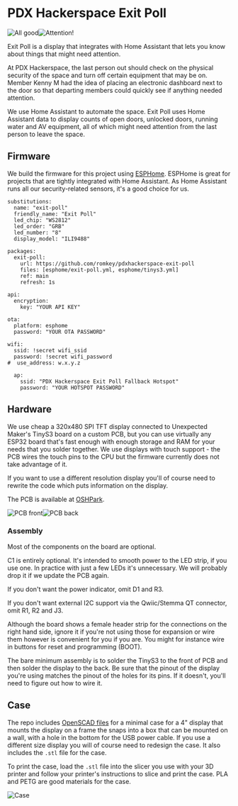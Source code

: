 # PDX Hackerspace Exit Poll

![All good](images/green.jpg)![Attention!](images/red.jpg)

Exit Poll is a display that integrates with Home Assistant that lets you know about things that might need attention.

At PDX Hackerspace, the last person out should check on the physical
security of the space and turn off certain equipment that may be on.
Member Kenny M had the idea of placing an electronic dashboard next to
the door so that departing members could quickly see if anything
needed attention.

We use Home Assistant to automate the space. Exit Poll uses Home
Assistant data to display counts of open doors, unlocked doors,
running water and AV equipment, all of which might need attention from
the last person to leave the space.

## Firmware

We build the firmware for this project using
[ESPHome](https://esphome.io). ESPHome is great for projects that are
tightly integrated with Home Assistant. As Home Assistant runs all our
security-related sensors, it's a good choice for us.

```
substitutions:
  name: "exit-poll"
  friendly_name: "Exit Poll"
  led_chip: "WS2812"
  led_order: "GRB"
  led_number: "8"
  display_model: "ILI9488"

packages:
  exit-poll:
    url: https://github.com/romkey/pdxhackerspace-exit-poll
    files: [esphome/exit-poll.yml, esphome/tinys3.yml]
    ref: main
    refresh: 1s

api:
  encryption:
    key: "YOUR API KEY"

ota:
  platform: esphome
  password: "YOUR OTA PASSWORD"

wifi:
  ssid: !secret wifi_ssid
  password: !secret wifi_password
#  use_address: w.x.y.z

  ap:
    ssid: "PDX Hackerspace Exit Poll Fallback Hotspot"
    password: "YOUR HOTSPOT PASSWORD"
```

## Hardware

We use cheap a 320x480 SPI TFT display connected to Unexpected Maker's
TinyS3 board on a custom PCB, but you can use virtually any ESP32
board that's fast enough with enough storage and RAM for your needs
that you solder together. We use displays with touch support - the PCB
wires the touch pins to the CPU but the firmware currently does not
take advantage of it.

If you want to use a different resolution display you'll of course
need to rewrite the code which puts information on the display.

The PCB is available at [OSHPark](https://oshpark.com/shared_projects/85wfS3FQ).

![PCB front](pcb/0.7/front.jpg)![PCB back](pcb/0.7/back.jpg)

### Assembly

Most of the components on the board are optional.

C1 is entirely optional. It's intended to smooth power to the LED
strip, if you use one. In practice with just a few LEDs it's
unnecessary. We will probably drop it if we update the PCB again.

If you don't want the power indicator, omit D1 and R3.

If you don't want external I2C support via the Qwiic/Stemma QT
connector, omit R1, R2 and J3.

Although the board shows a female header strip for the connections on
the right hand side, ignore it if you're not using those for expansion
or wire them however is convenient for you if you are. You might for
instance wire in buttons for reset and programming (BOOT).

The bare minimum assembly is to solder the TinyS3 to the front of PCB
and then solder the display to the back. Be sure that the pinout of
the display you're using matches the pinout of the holes for its
pins. If it doesn't, you'll need to figure out how to wire it.


## Case

The repo includes [OpenSCAD files](https://openscad.org) for a minimal
case for a 4" display that mounts the display on a frame the snaps
into a box that can be mounted on a wall, with a hole in the bottom
for the USB power cable. If you use a different size display you will
of course need to redesign the case. It also includes the `.stl` file
for the case.

To print the case, load the `.stl` file into the slicer you use with
your 3D printer and follow your printer's instructions to slice and
print the case. PLA and PETG are good materials for the case.

![Case](case/case.png)
